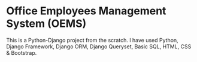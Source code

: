 # Office Employees Management System (OEMS)
This is a Python-Django project from the scratch. I have used Python, Django Framework, Django ORM, Django Queryset, Basic SQL, HTML, CSS & Bootstrap. 

